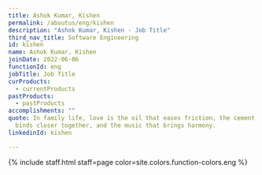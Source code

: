 ```yaml
---
title: Ashok Kumar, Kishen
permalink: /aboutus/eng/kishen
description: "Ashok Kumar, Kishen - Job Title"
third_nav_title: Software Engineering
id: kishen
name: Ashok Kumar, Kishen
joinDate: 2022-06-06
functionId: eng
jobTitle: Job Title
curProducts:
  - currentProducts
pastProducts:
  - pastProducts
accomplishments: ""
quote: In family life, love is the oil that eases friction, the cement that
  binds closer together, and the music that brings harmony.
linkedinId: kishen

---
```


{% include staff.html staff=page color=site.colors.function-colors.eng %}
